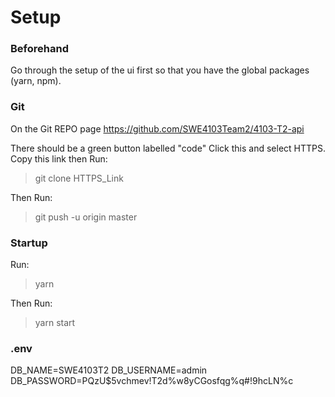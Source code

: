 # Setup
### Beforehand
Go through the setup of the ui first so that you have the global packages (yarn, npm).

### Git
On the Git REPO page
https://github.com/SWE4103Team2/4103-T2-api

There should be a green button labelled "code"
Click this and select HTTPS. Copy this link then Run:

> git clone HTTPS_Link

Then Run:

> git push -u origin master

### Startup
Run:
>yarn

Then Run:
>yarn start

### .env
DB_NAME=SWE4103T2
DB_USERNAME=admin
DB_PASSWORD=PQzU$5vchmev!T2d%w8yCGosfqg%q#!9hcLN%c
